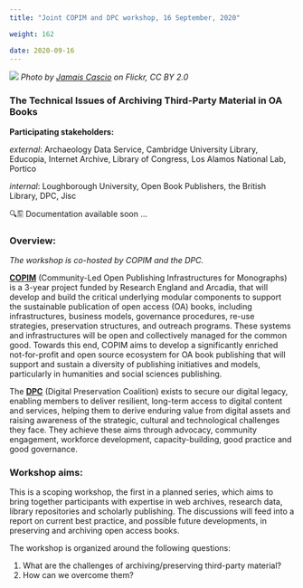 ```yaml
---
title: "Joint COPIM and DPC workshop, 16 September, 2020"

weight: 162

date: 2020-09-16
---
```


![](/images/books-analogue-digital-cropped.jpg)
*Photo by [Jamais Cascio](https://www.flickr.com/photos/jamais_cascio/14285727754/) on Flickr, CC BY 2.0*

### The Technical Issues of Archiving Third-Party Material in OA Books

**Participating stakeholders:**

_external_: Archaeology Data Service, Cambridge University Library, Educopia, Internet Archive, Library of Congress, Los Alamos National Lab, Portico

_internal_: Loughborough University, Open Book Publishers, the British Library, DPC, Jisc

🔍🖺 Documentation available soon ...

### Overview:

*The workshop is co-hosted by COPIM and the DPC.*

**[COPIM](https://www.copim.ac.uk/)** (Community-Led Open Publishing Infrastructures for Monographs) is a 3-year project funded by Research England and Arcadia, that will develop and build the critical underlying modular components to support the sustainable publication of open access (OA) books, including infrastructures, business models, governance procedures, re-use strategies, preservation structures, and outreach programs. These systems and infrastructures will be open and collectively managed for the common good. Towards this end, COPIM aims to develop a significantly enriched not-for-profit and open source ecosystem for OA book publishing that will support and sustain a diversity of publishing initiatives and models, particularly in humanities and social sciences publishing.

The **[DPC](https://www.dpconline.org/)** (Digital Preservation Coalition) exists to secure our digital legacy, enabling members to deliver resilient, long-term access to digital content and services, helping them to derive enduring value from digital assets and raising awareness of the strategic, cultural and technological challenges they face. They achieve these aims through advocacy, community engagement, workforce development, capacity-building, good practice and good governance.

### Workshop aims:

This is a scoping workshop, the first in a planned series, which aims to bring together participants with expertise in web archives, research data, library repositories and scholarly publishing. The discussions will feed into a report on current best practice, and possible future developments, in preserving and archiving open access books.

The workshop is organized around the following questions:

1.	What are the challenges of archiving/preserving third-party material?
2.	How can we overcome them?
